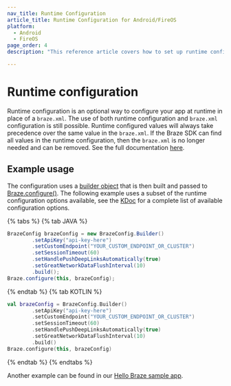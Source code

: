 ```yaml
---
nav_title: Runtime Configuration
article_title: Runtime Configuration for Android/FireOS
platform: 
  - Android
  - FireOS
page_order: 4
description: "This reference article covers how to set up runtime configuration for your Android application."

---
```


# Runtime configuration

Runtime configuration is an optional way to configure your app at runtime in place of a `braze.xml`. The use of both runtime configuration and `braze.xml` configuration is still possible. Runtime configured values will always take precedence over the same value in the `braze.xml`. If the Braze SDK can find all values in the runtime configuration, then the `braze.xml` is no longer needed and can be removed. See the full documentation [here][1].

## Example usage

The configuration uses a [builder object][2] that is then built and passed to [Braze.configure()][1]. The following example uses a subset of the runtime configuration options available, see the [KDoc][1] for a complete list of available configuration options.

{% tabs %}
{% tab JAVA %}

```java
BrazeConfig brazeConfig = new BrazeConfig.Builder()
        .setApiKey("api-key-here")
        .setCustomEndpoint("YOUR_CUSTOM_ENDPOINT_OR_CLUSTER")
        .setSessionTimeout(60)
        .setHandlePushDeepLinksAutomatically(true)
        .setGreatNetworkDataFlushInterval(10)
        .build();
Braze.configure(this, brazeConfig);
```

{% endtab %}
{% tab KOTLIN %}

```kotlin
val brazeConfig = BrazeConfig.Builder()
        .setApiKey("api-key-here")
        .setCustomEndpoint("YOUR_CUSTOM_ENDPOINT_OR_CLUSTER")
        .setSessionTimeout(60)
        .setHandlePushDeepLinksAutomatically(true)
        .setGreatNetworkDataFlushInterval(10)
        .build()
Braze.configure(this, brazeConfig)
```

{% endtab %}
{% endtabs %}

Another example can be found in our [Hello Braze sample app][3].

[1]: https://appboy.github.io/appboy-android-sdk/kdoc/braze-android-sdk/com.appboy/-appboy/configure.html
[2]: https://appboy.github.io/appboy-android-sdk/kdoc/braze-android-sdk/com.braze.configuration/-braze-config/-builder/index.html
[3]: https://github.com/Appboy/appboy-android-sdk/blob/master/samples/hello-braze/src/main/java/com/braze/helloworld/CustomApplication.java
